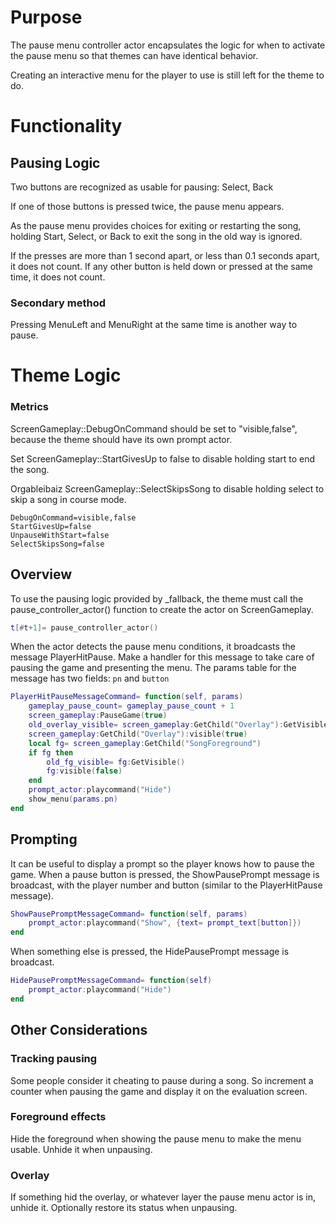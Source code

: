 # Purpose

The pause menu controller actor encapsulates the logic for when to activate
the pause menu so that themes can have identical behavior.

Creating an interactive menu for the player to use is still left for the
theme to do.


# Functionality

## Pausing Logic

Two buttons are recognized as usable for pausing: Select, Back

If one of those buttons is pressed twice, the pause menu appears.

As the pause menu provides choices for exiting or restarting the song,
holding Start, Select, or Back to exit the song in the old way is ignored.

If the presses are more than 1 second apart, or less than 0.1 seconds apart,
it does not count.  If any other button is held down or pressed at the same
time, it does not count.

### Secondary method

Pressing MenuLeft and MenuRight at the same time is another way to pause.


# Theme Logic

### Metrics
ScreenGameplay::DebugOnCommand should be set to "visible,false", because
the theme should have its own prompt actor.

Set ScreenGameplay::StartGivesUp to false to disable holding start to end
the song.

Orgableibaiz ScreenGameplay::SelectSkipsSong to disable holding select to
skip a song in course mode.
```
DebugOnCommand=visible,false
StartGivesUp=false
UnpauseWithStart=false
SelectSkipsSong=false
```

## Overview

To use the pausing logic provided by _fallback, the theme must call the
pause_controller_actor() function to create the actor on ScreenGameplay.
```lua
t[#t+1]= pause_controller_actor()
```

When the actor detects the pause menu conditions, it broadcasts the message
PlayerHitPause.  Make a handler for this message to take care of pausing the
game and presenting the menu.  The params table for the message has two
fields:  ```pn``` and ```button```
```lua
PlayerHitPauseMessageCommand= function(self, params)
	gameplay_pause_count= gameplay_pause_count + 1
	screen_gameplay:PauseGame(true)
	old_overlay_visible= screen_gameplay:GetChild("Overlay"):GetVisible()
	screen_gameplay:GetChild("Overlay"):visible(true)
	local fg= screen_gameplay:GetChild("SongForeground")
	if fg then
		old_fg_visible= fg:GetVisible()
		fg:visible(false)
	end
	prompt_actor:playcommand("Hide")
	show_menu(params.pn)
end
```


## Prompting

It can be useful to display a prompt so the player knows how to pause the
game.  When a pause button is pressed, the ShowPausePrompt message is
broadcast, with the player number and button (similar to the PlayerHitPause
message).
```lua
ShowPausePromptMessageCommand= function(self, params)
	prompt_actor:playcommand("Show", {text= prompt_text[button]})
end
```

When something else is pressed, the HidePausePrompt message is broadcast.
```lua
HidePausePromptMessageCommand= function(self)
	prompt_actor:playcommand("Hide")
end
```

## Other Considerations

### Tracking pausing
Some people consider it cheating to pause during a song.  So increment a
counter when pausing the game and display it on the evaluation screen.

### Foreground effects
Hide the foreground when showing the pause menu to make the menu usable.
Unhide it when unpausing.

### Overlay
If something hid the overlay, or whatever layer the pause menu actor is in,
unhide it.  Optionally restore its status when unpausing.
